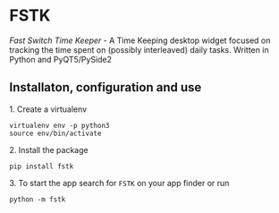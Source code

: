 # FSTK

*Fast Switch Time Keeper* - A Time Keeping desktop widget focused on tracking the time spent on (possibly interleaved) daily tasks.
Written in Python and PyQT5/PySide2

## Installaton, configuration and use

1\. Create a virtualenv

~~~
virtualenv env -p python3
source env/bin/activate
~~~

2\. Install the package

~~~
pip install fstk
~~~

3\. To start the app search for `FSTK` on your app finder or run

~~~
python -m fstk
~~~
